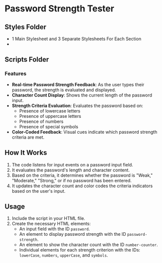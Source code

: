 # Password Strength Tester

## Styles Folder
- 1 Main Stylesheet and 3 Separate Stylesheets For Each Section
- 
## Scripts Folder
### Features
- **Real-time Password Strength Feedback**: As the user types their password, the strength is evaluated and displayed.
- **Character Count Display**: Shows the current length of the password input.
- **Strength Criteria Evaluation**: Evaluates the password based on:
  - Presence of lowercase letters
  - Presence of uppercase letters
  - Presence of numbers
  - Presence of special symbols
- **Color-Coded Feedback**: Visual cues indicate which password strength criteria are met.

## How It Works

1. The code listens for input events on a password input field.
2. It evaluates the password's length and character content.
3. Based on the criteria, it determines whether the password is "Weak," "Moderate," "Strong," or if no password has been entered.
4. It updates the character count and color codes the criteria indicators based on the user's input.

## Usage

1. Include the script in your HTML file.
2. Create the necessary HTML elements:
   - An input field with the ID `password`.
   - An element to display password strength with the ID `password-strength`.
   - An element to show the character count with the ID `number-counter`.
   - Individual elements for each strength criterion with the IDs: `lowerCase`, `numbers`, `upperCase`, and `symbols`.
